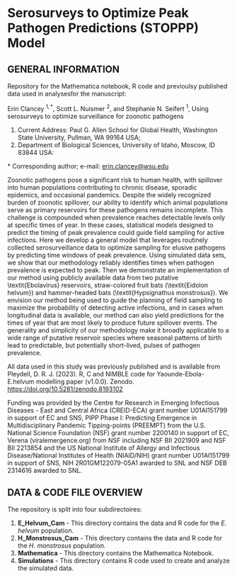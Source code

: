 # Serosurveys to Optimize Peak Pathogen Predictions (STOPPP) Model

## GENERAL INFORMATION
Repository for the Mathematica notebook, R code and previoulsy published data used in analysesfor the manuscript:

Erin Clancey $^{1,\ast}$, Scott L. Nuismer $^2$, and Stephanie N. Seifert $^1$, Using serosurveys to optimize surveillance for zoonotic pathogens

1. Current Address: Paul G. Allen School for Global Health, Washington State University, Pullman, WA 99164 USA;
2. Department of Biological Sciences, University of Idaho, Moscow, ID 83844 USA:

$\ast$ Corresponding author; e-mail: erin.clancey@wsu.edu

Zoonotic pathogens pose a significant risk to human health, with spillover into human populations contributing to chronic disease, sporadic epidemics, and occasional pandemics. Despite the widely recognized burden of zoonotic spillover, our ability to identify which animal populations serve as primary reservoirs for these pathogens remains incomplete. This challenge is compounded when prevalence reaches detectable levels only at specific times of year. In these cases, statistical models designed to predict the timing of peak prevalence could guide field sampling for active infections. Here we develop a general model that leverages routinely collected serosurveillance data to optimize sampling for elusive pathogens by predicting time windows of peak prevalence. Using simulated data sets, we show that our methodology reliably identifies times when pathogen prevalence is expected to peak. Then we demonstrate an implementation of our method using publicly available data from two putative \textit{Ebolavirus} reservoirs, straw-colored fruit bats (\textit{Eidolon helvum}) and hammer-headed bats (\textit{Hypsignathus monstrosus}). We envision our method being used to guide the planning of field sampling to maximize the probability of detecting active infections, and in cases when longitudinal data is available, our method can also yield predictions for the times of year that are most likely to produce future spillover events. The generality and simplicity of our methodology make it broadly applicable to a wide range of putative reservoir species where seasonal patterns of birth lead to predictable, but potentially short-lived, pulses of pathogen prevalence.

All data used in this study was previously published and is available from Pleydell, D. R. J. (2023). R, C and NIMBLE code for Yaounde-Ebola-E.helvum modelling paper (v1.0.0). Zenodo. https://doi.org/10.5281/zenodo.8193102

Funding was provided by the Centre for Research in Emerging Infectious Diseases - East and Central Africa (CREID-ECA) grant number U01AI151799 in support of EC and SNS, PIPP Phase I: Predicting Emergence in Multidisciplinary Pandemic Tipping-points (PREEMPT) from the U.S. National Science Foundation (NSF) grant number 2200140 in support of EC, Verena (viralemergence.org) from NSF including NSF BII 2021909 and NSF BII 2213854 and the US National Institute of Allergy and Infectious Disease/National Institutes of Health (NIAID/NIH) grant number U01AI151799 in support of SNS, NIH 2R01GM122079-05A1 awarded to SNL and NSF DEB 2314616 awarded to SNL.

## DATA & CODE FILE OVERVIEW
The repository is split into four subdirectoires: 
1. **E_Helvum_Cam** - This directory contains the data and R code for the *E. helvum* population.
2. **H_Monstrosus_Cam** - This directory contains the data and R code for the *H. monstrosus* population.
3. **Mathematica** - This directory contains the Mathematica Notebook.
4. **Simulations** - This directory contains R code used to create and analyze the simulated data. 
